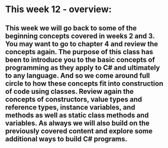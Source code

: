 # This week 12 - overview:

## This week we will go back to some of the beginning concepts covered in weeks 2 and 3. You may want to go to chapter 4 and review the concepts again. The purpose of this class has been to introduce you to the basic concepts of programming as they apply to C# and ultimately to any language. And so we come around full circle to how these concepts fit into construction of code using classes. Review again the concepts of constructors, value types and reference types, instance variables, and methods as well as static class methods and variables. As always we will also build on the previously covered content and explore some additional ways to build C# programs.

